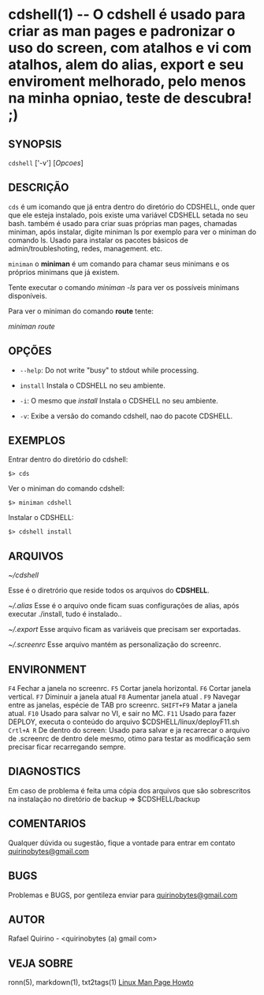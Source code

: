 cdshell(1) -- O cdshell é usado para criar as man pages e padronizar o uso do screen, com atalhos e vi com atalhos, alem do alias, export e seu enviroment melhorado, pelo menos na minha opniao, teste de descubra! ;)
===============================================


SYNOPSIS
--------

`cdshell` ['-v'] [*Opcoes*]

DESCRIÇÃO
---------

`cds` é um icomando que já entra dentro do diretório do CDSHELL, onde quer que ele esteja instalado, pois existe uma variável CDSHELL setada no seu bash.
também é usado para criar suas próprias man pages, chamadas miniman, após instalar, digite miniman ls por exemplo para ver o miniman do comando ls.
Usado para instalar os pacotes básicos de admin/troubleshoting, redes, management. etc.

`miniman` o **miniman** é um comando para chamar seus minimans e os próprios minimans que já existem.

Tente executar o comando *miniman -ls* para ver os possíveis minimans disponíveis.

Para ver o miniman do comando **route**  tente:

*miniman route*


OPÇÕES
------

* `--help`:
  Do not write "busy" to stdout while processing.

* `install` 
  Instala o CDSHELL no seu ambiente.

* `-i`:
  O mesmo que *install* Instala o CDSHELL no seu ambiente.

* `-v`:
  Exibe a versão do comando cdshell, nao do pacote CDSHELL.


EXEMPLOS
--------

Entrar dentro do diretório do cdshell:

   `$> cds`

Ver o miniman do comando cdshell:

   `$> miniman cdshell`

Instalar o CDSHELL:

   `$> cdshell install`


ARQUIVOS
--------

*~/cdshell*

Esse é o diretrório que reside todos os arquivos do **CDSHELL**.

*~/.alias*
  Esse é o arquivo onde ficam suas configurações de alias, após executar ./install, tudo é instalado..

*~/.export*
  Esse arquivo ficam as variáveis que precisam ser exportadas.

*~/.screenrc*
  Esse arquivo mantém as personalização do screenrc.



ENVIRONMENT
-----------

`F4`
  Fechar a janela no screenrc.
`F5`
  Cortar janela horizontal.
`F6`
  Cortar janela vertical.
`F7`
  Diminuir a janela atual
`F8`
  Aumentar janela atual .
`F9`
  Navegar entre as janelas, espécie de TAB pro screenrc.
`SHIFT+F9`
  Matar a janela atual.
`F10`
  Usado para salvar no VI, e sair no MC.
`F11`
  Usado para fazer DEPLOY, executa o conteúdo do arquivo $CDSHELL/linux/deployF11.sh
`Crtl+A R`
  De dentro do screen: Usado para salvar e ja recarrecar o arquivo de .screenrc de dentro dele mesmo, otimo para testar as modificação sem precisar ficar recarregando sempre.


DIAGNOSTICS
-----------

Em caso de problema é feita uma cópia dos arquivos que são sobrescritos na instalação no diretório de backup => $CDSHELL/backup

COMENTARIOS
-----------

Qualquer dúvida ou sugestão, fique a vontade para entrar em contato quirinobytes@gmail.com

BUGS
----

Problemas e BUGS, por gentileza enviar para quirinobytes@gmail.com

AUTOR
-----

Rafael Quirino - <quirinobytes (a) gmail com>

VEJA SOBRE
----------

ronn(5), markdown(1), txt2tags(1) [Linux Man Page Howto](
http://www.schweikhardt.net/man_page_howto.html)
